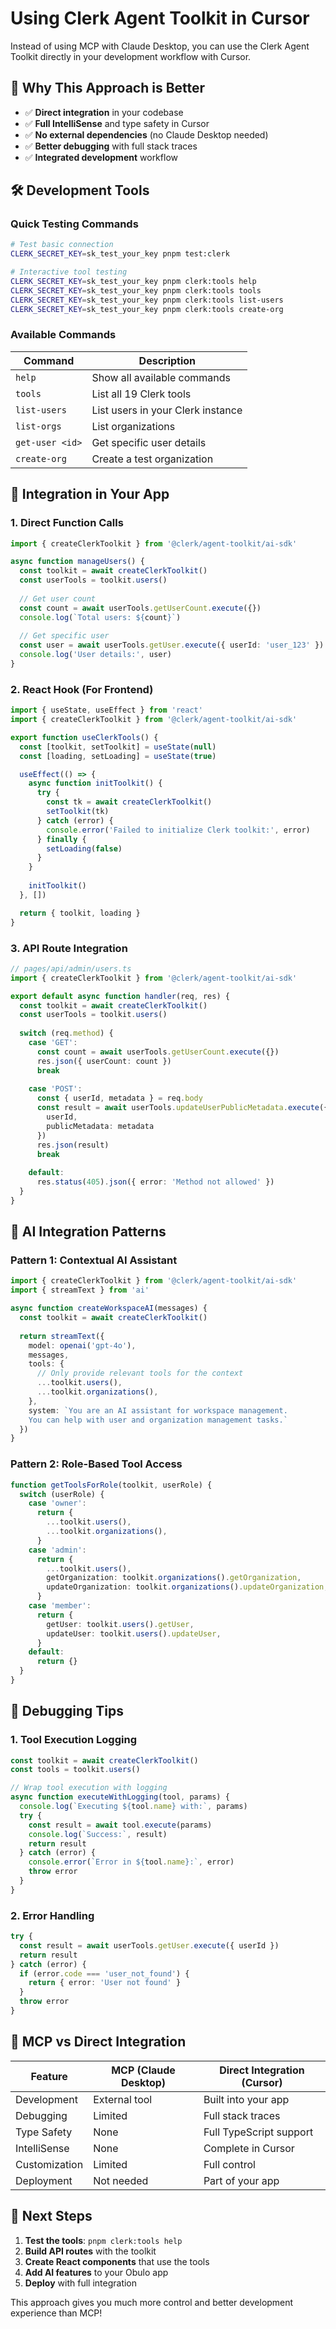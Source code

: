 # Using Clerk Agent Toolkit in Cursor

Instead of using MCP with Claude Desktop, you can use the Clerk Agent Toolkit directly in your development workflow with Cursor.

## 🎯 Why This Approach is Better

- ✅ **Direct integration** in your codebase
- ✅ **Full IntelliSense** and type safety in Cursor
- ✅ **No external dependencies** (no Claude Desktop needed)
- ✅ **Better debugging** with full stack traces
- ✅ **Integrated development** workflow

## 🛠️ Development Tools

### Quick Testing Commands

```bash
# Test basic connection
CLERK_SECRET_KEY=sk_test_your_key pnpm test:clerk

# Interactive tool testing
CLERK_SECRET_KEY=sk_test_your_key pnpm clerk:tools help
CLERK_SECRET_KEY=sk_test_your_key pnpm clerk:tools tools
CLERK_SECRET_KEY=sk_test_your_key pnpm clerk:tools list-users
CLERK_SECRET_KEY=sk_test_your_key pnpm clerk:tools create-org
```

### Available Commands

| Command | Description |
|---------|-------------|
| `help` | Show all available commands |
| `tools` | List all 19 Clerk tools |
| `list-users` | List users in your Clerk instance |
| `list-orgs` | List organizations |
| `get-user <id>` | Get specific user details |
| `create-org` | Create a test organization |

## 🚀 Integration in Your App

### 1. Direct Function Calls

```typescript
import { createClerkToolkit } from '@clerk/agent-toolkit/ai-sdk'

async function manageUsers() {
  const toolkit = await createClerkToolkit()
  const userTools = toolkit.users()
  
  // Get user count
  const count = await userTools.getUserCount.execute({})
  console.log(`Total users: ${count}`)
  
  // Get specific user
  const user = await userTools.getUser.execute({ userId: 'user_123' })
  console.log('User details:', user)
}
```

### 2. React Hook (For Frontend)

```typescript
import { useState, useEffect } from 'react'
import { createClerkToolkit } from '@clerk/agent-toolkit/ai-sdk'

export function useClerkTools() {
  const [toolkit, setToolkit] = useState(null)
  const [loading, setLoading] = useState(true)

  useEffect(() => {
    async function initToolkit() {
      try {
        const tk = await createClerkToolkit()
        setToolkit(tk)
      } catch (error) {
        console.error('Failed to initialize Clerk toolkit:', error)
      } finally {
        setLoading(false)
      }
    }
    
    initToolkit()
  }, [])

  return { toolkit, loading }
}
```

### 3. API Route Integration

```typescript
// pages/api/admin/users.ts
import { createClerkToolkit } from '@clerk/agent-toolkit/ai-sdk'

export default async function handler(req, res) {
  const toolkit = await createClerkToolkit()
  const userTools = toolkit.users()
  
  switch (req.method) {
    case 'GET':
      const count = await userTools.getUserCount.execute({})
      res.json({ userCount: count })
      break
      
    case 'POST':
      const { userId, metadata } = req.body
      const result = await userTools.updateUserPublicMetadata.execute({
        userId,
        publicMetadata: metadata
      })
      res.json(result)
      break
      
    default:
      res.status(405).json({ error: 'Method not allowed' })
  }
}
```

## 🧠 AI Integration Patterns

### Pattern 1: Contextual AI Assistant

```typescript
import { createClerkToolkit } from '@clerk/agent-toolkit/ai-sdk'
import { streamText } from 'ai'

async function createWorkspaceAI(messages) {
  const toolkit = await createClerkToolkit()
  
  return streamText({
    model: openai('gpt-4o'),
    messages,
    tools: {
      // Only provide relevant tools for the context
      ...toolkit.users(),
      ...toolkit.organizations(),
    },
    system: `You are an AI assistant for workspace management.
    You can help with user and organization management tasks.`
  })
}
```

### Pattern 2: Role-Based Tool Access

```typescript
function getToolsForRole(toolkit, userRole) {
  switch (userRole) {
    case 'owner':
      return {
        ...toolkit.users(),
        ...toolkit.organizations(),
      }
    case 'admin':
      return {
        ...toolkit.users(),
        getOrganization: toolkit.organizations().getOrganization,
        updateOrganization: toolkit.organizations().updateOrganization,
      }
    case 'member':
      return {
        getUser: toolkit.users().getUser,
        updateUser: toolkit.users().updateUser,
      }
    default:
      return {}
  }
}
```

## 🔧 Debugging Tips

### 1. Tool Execution Logging

```typescript
const toolkit = await createClerkToolkit()
const tools = toolkit.users()

// Wrap tool execution with logging
async function executeWithLogging(tool, params) {
  console.log(`Executing ${tool.name} with:`, params)
  try {
    const result = await tool.execute(params)
    console.log(`Success:`, result)
    return result
  } catch (error) {
    console.error(`Error in ${tool.name}:`, error)
    throw error
  }
}
```

### 2. Error Handling

```typescript
try {
  const result = await userTools.getUser.execute({ userId })
  return result
} catch (error) {
  if (error.code === 'user_not_found') {
    return { error: 'User not found' }
  }
  throw error
}
```

## 🎯 MCP vs Direct Integration

| Feature | MCP (Claude Desktop) | Direct Integration (Cursor) |
|---------|---------------------|----------------------------|
| Development | External tool | Built into your app |
| Debugging | Limited | Full stack traces |
| Type Safety | None | Full TypeScript support |
| IntelliSense | None | Complete in Cursor |
| Customization | Limited | Full control |
| Deployment | Not needed | Part of your app |

## 🚀 Next Steps

1. **Test the tools**: `pnpm clerk:tools help`
2. **Build API routes** with the toolkit
3. **Create React components** that use the tools
4. **Add AI features** to your Obulo app
5. **Deploy** with full integration

This approach gives you much more control and better development experience than MCP! 